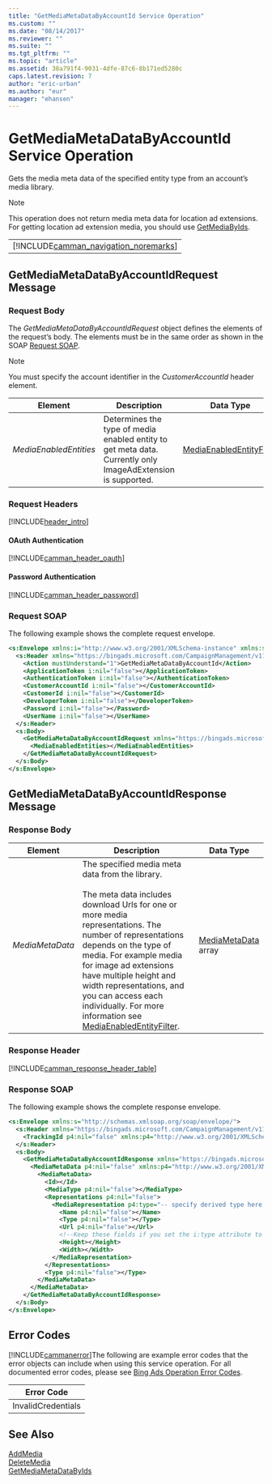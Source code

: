 ```yaml
---
title: "GetMediaMetaDataByAccountId Service Operation"
ms.custom: ""
ms.date: "08/14/2017"
ms.reviewer: ""
ms.suite: ""
ms.tgt_pltfrm: ""
ms.topic: "article"
ms.assetid: 38a791f4-9031-4dfe-87c6-8b171ed5280c
caps.latest.revision: 7
author: "eric-urban"
ms.author: "eur"
manager: "ehansen"
---
```

# GetMediaMetaDataByAccountId Service Operation
Gets the media meta data of the specified entity type from an account’s media library.

> [!NOTE]
> This operation does not return media meta data for location ad extensions. For getting location ad extension media, you should use [GetMediaByIds](../campaign-api/getmediabyids-service-operation.md).

||
|-|
|[!INCLUDE[camman_navigation_noremarks](../campaign-api/includes/camman-navigation-noremarks.md)]|

## <a name="request"></a>GetMediaMetaDataByAccountIdRequest Message

### Request Body
The *GetMediaMetaDataByAccountIdRequest* object defines the elements of the request’s body. The elements must be in the same order as shown in the SOAP [Request SOAP](#request_soap).

> [!NOTE]
> You must specify the account identifier in the *CustomerAccountId* header element.

|Element|Description|Data Type|
|-----------|---------------|-------------|
|*MediaEnabledEntities*|Determines the type of media enabled entity to get meta data. Currently only ImageAdExtension is supported.|[MediaEnabledEntityFilter](../campaign-api/mediaenabledentityfilter-value-set.md)|

### Request Headers
[!INCLUDE[header_intro](../campaign-api/includes/header-intro.md)]
#### OAuth Authentication
[!INCLUDE[camman_header_oauth](../campaign-api/includes/camman-header-oauth.md)]
#### Password Authentication
[!INCLUDE[camman_header_password](../campaign-api/includes/camman-header-password.md)]
### <a name="request_soap"></a>Request SOAP
The following example shows the complete request envelope.

```xml
<s:Envelope xmlns:i="http://www.w3.org/2001/XMLSchema-instance" xmlns:s="http://schemas.xmlsoap.org/soap/envelope/">
  <s:Header xmlns="https://bingads.microsoft.com/CampaignManagement/v11">
    <Action mustUnderstand="1">GetMediaMetaDataByAccountId</Action>
    <ApplicationToken i:nil="false"></ApplicationToken>
    <AuthenticationToken i:nil="false"></AuthenticationToken>
    <CustomerAccountId i:nil="false"></CustomerAccountId>
    <CustomerId i:nil="false"></CustomerId>
    <DeveloperToken i:nil="false"></DeveloperToken>
    <Password i:nil="false"></Password>
    <UserName i:nil="false"></UserName>
  </s:Header>
  <s:Body>
    <GetMediaMetaDataByAccountIdRequest xmlns="https://bingads.microsoft.com/CampaignManagement/v11">
      <MediaEnabledEntities></MediaEnabledEntities>
    </GetMediaMetaDataByAccountIdRequest>
  </s:Body>
</s:Envelope>
```

## <a name="response"></a>GetMediaMetaDataByAccountIdResponse Message

### <a name="Body_Elements"></a>Response Body

|Element|Description|Data Type|
|-----------|---------------|-------------|
|*MediaMetaData*|The specified media meta data from the library.<br /><br />The meta data includes download Urls for one or more media representations. The number of representations depends on the type of media. For example media for image ad extensions  have multiple height and width representations, and you can access each individually. For more information see [MediaEnabledEntityFilter](../campaign-api/mediaenabledentityfilter-value-set.md).|[MediaMetaData](../campaign-api/mediametadata-data-object.md) array|

### <a name="Header_Elements"></a>Response Header
[!INCLUDE[camman_response_header_table](../campaign-api/includes/camman-response-header-table.md)]
### Response SOAP
The following example shows the complete response envelope.

```xml
<s:Envelope xmlns:s="http://schemas.xmlsoap.org/soap/envelope/">
  <s:Header xmlns="https://bingads.microsoft.com/CampaignManagement/v11">
    <TrackingId p4:nil="false" xmlns:p4="http://www.w3.org/2001/XMLSchema-instance"></TrackingId>
  </s:Header>
  <s:Body>
    <GetMediaMetaDataByAccountIdResponse xmlns="https://bingads.microsoft.com/CampaignManagement/v11">
      <MediaMetaData p4:nil="false" xmlns:p4="http://www.w3.org/2001/XMLSchema-instance">
        <MediaMetaData>
          <Id></Id>
          <MediaType p4:nil="false"></MediaType>
          <Representations p4:nil="false">
            <MediaRepresentation p4:type="-- specify derived type here with the appropriate prefix --">
              <Name p4:nil="false"></Name>
              <Type p4:nil="false"></Type>
              <Url p4:nil="false"></Url>
              <!--Keep these fields if you set the i:type attribute to ImageMediaRepresentation-->
              <Height></Height>
              <Width></Width>
            </MediaRepresentation>
          </Representations>
          <Type p4:nil="false"></Type>
        </MediaMetaData>
      </MediaMetaData>
    </GetMediaMetaDataByAccountIdResponse>
  </s:Body>
</s:Envelope>
```

## <a name="errors"></a>Error Codes
[!INCLUDE[cammanerror](../campaign-api/includes/cammanerror.md)]The following are example  error codes that the error objects can include when using this service operation. For all documented error codes, please see [Bing Ads Operation Error Codes](http://go.microsoft.com/fwlink/?LinkId=511884).

|Error Code|
|--------------|
|InvalidCredentials|

## See Also
[AddMedia](../campaign-api/addmedia-service-operation.md)  
[DeleteMedia](../campaign-api/deletemedia-service-operation.md)  
[GetMediaMetaDataByIds](../campaign-api/getmediametadatabyids-service-operation.md)  


